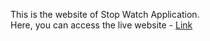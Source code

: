 This is the website of Stop Watch Application. <br>
Here, you can access the live website - <a href="https://rkverma2001.github.io/stopwatch/"> Link </a>